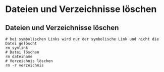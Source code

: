 # Dateien und Verzeichnisse löschen 

## Dateien und Verzeichnisse löschen 

```
# bei symbolischen Links wird nur der symbolische Link und nicht die Datei gelöscht 
rm symlink 
# Datei löschen 
rm dateiname 
# Verzeichnis löschen 
rm -r verzeichnis 
```
